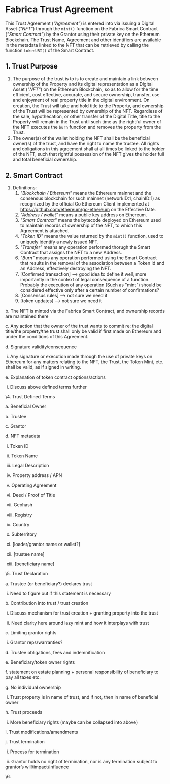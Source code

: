 # Fabrica Trust Agreement

This Trust Agreement (*“Agreement”*) is entered into via issuing a Digital Asset (*"NFT"*) through the `mint()` function on the Fabrica Smart Contract (*"Smart Contract"*) by the Grantor using their private key on the Ethereum Blockchain. The Trust Name, Agreement and other identifiers are available in the metadata linked to the NFT that can be retrieved by calling the function `tokenURI()` of the Smart Contract.

## 1. Trust Purpose ##

1. The purpose of the trust is to is to create and maintain a link between ownership of the Property and its digital representation as a Digital Asset (*"NFT"*) on the Ethereum Blockchain, so as to allow for the time efficient, cost effective, accurate, and secure ownership, transfer, use and enjoyment of real property title in the digital environment. On creation, the Trust will take and hold title to the Property, and ownership of the Trust will be represented by ownership of the NFT. Regardless of the sale, hypothecation, or other transfer of the Digital Title, title to the Property will remain in the Trust until such time as the rightful owner of the NFT executes the `burn` function and removes the property from the Trust.
2. The owner(s) of the wallet holding the NFT shall be the beneficial owner(s) of the trust, and have the right to name the trustee. All rights and obligations in this agreement shall at all times be linked to the holder of the NFT, such that rightful possession of the NFT gives the holder full and total beneficial ownership.

## 2. Smart Contract ##

1. Definitions:
   1. *"Blockchain / Ethereum"* means the Ethereum mainnet and the consensus blockchain for such mainnet (networkID:1, chainID:1) as recognized by the official Go Ethereum Client implemented at https://github.com/ethereum/go-ethereum on the Effective Date.
   2. *"Address / wallet"* means a public key address on Ethereum.
   3. *"Smart Contract"* means the bytecode deployed on Ethereum used to maintain records of ownership of the NFT, to which this Agreement is attached.
   4. *"Token ID"* means the value returned by the `mint()` function, used to uniquely identify a newly issued NFT.
   5. *"Transfer"* means any operation performed thorugh the Smart Contract that assigns the NFT to a new Address.
   6. *"Burn"* means any operation performed using the Smart Contract that results in the removal of the association between a Token Id and an Address, effectively destroying the NFT.
   7. [Confirmed transaction] --> good idea to define it well, more importantly in the context of legal consequence of a function. Probably the execution of any operation (Such as "mint") should be considered effective only after a certain number of confirmations?
   8. [Consensus rules] --> not sure we need it
   9. [token updates] --> not sure we need it





b.   The NFT is minted via the Fabrica Smart Contract, and ownership records are maintained there

c.   Any action that the owner of the trust wants to commit re: the digital title/the property/the trust shall only be valid if first made on Ethereum and under the conditions of this Agreement. 

d.   Signature validity/consequence

​                        i.    Any signature or execution made through the use of private keys on Ethereum for any matters relating to the NFT, the Trust, the Token Mint, etc. shall be valid, as if signed in writing.

e.   Explanation of token contract options/actions

​                        i.   Discuss above defined terms further

\4.   Trust Defined Terms

a.   Beneficial Owner

b.   Trustee

c.   Grantor

d.   NFT metadata

​                        i.   Token ID

​                       ii.   Token Name

​                      iii.   Legal Description

​                      iv.   Property address / APN

​                       v.   Operating Agreement

​                      vi.   Deed / Proof of Title

​                      vii.   Geohash

​                     viii.   Registry

​                      ix.   Country

​                       x.   Subterritory

​                      xi.   [loader/grantor name or wallet?]

​                      xii.   [trustee name]

​                     xiii.   [beneficiary name]

\5.   Trust Declaration

a.   Trustee (or beneficiary?) declares trust

​                        i.   Need to figure out if this statement is necessary

b.   Contribution into trust / trust creation

​                        i.   Discuss mechanism for trust creation + granting property into the trust

​                       ii.   Need clarity here around lazy mint and how it interplays with trust

c.   Limiting grantor rights

​                        i.   Grantor reps/warranties?

d.   Trustee obligations, fees and indemnification

e.   Beneficiary/token owner rights

f.   statement on estate planning + personal responsibility of beneficiary to pay all taxes etc.

g.   No individual ownership

​                        i.   Trust property is in name of trust, and if not, then in name of beneficial owner

h.   Trust proceeds

​                        i.   More beneficiary rights (maybe can be collapsed into above)

i.   Trust modifications/amendments

j.   Trust termination

​                        i.   Process for termination

​                       ii.   Grantor holds no right of termination, nor is any termination subject to grantor’s will/impact/influence

\6.   